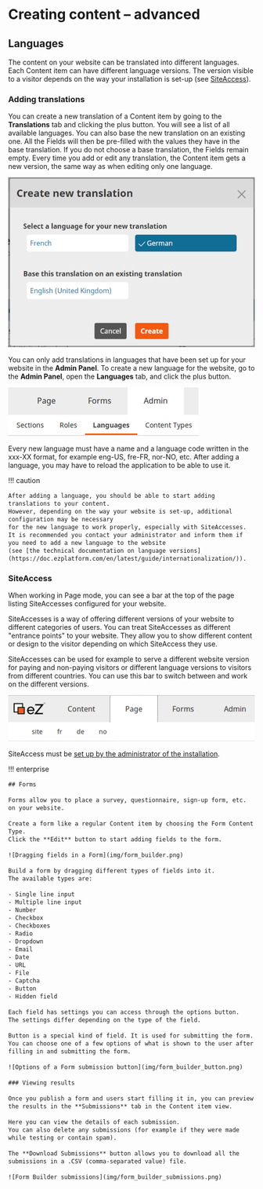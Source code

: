 # Creating content – advanced

## Languages

The content on your website can be translated into different languages. Each Content item can have different language versions.
The version visible to a visitor depends on the way your installation is set-up (see [SiteAccess](#siteaccess)).

### Adding translations

You can create a new translation of a Content item by going to the **Translations** tab and clicking the plus button.
You will see a list of all available languages. You can also base the new translation on an existing one.
All the Fields will then be pre-filled with the values they have in the base translation.
If you do not choose a base translation, the Fields remain empty. Every time you add or edit any translation,
the Content item gets a new version, the same way as when editing only one language.

![Adding a new translation](img/adding_translation.png "Adding a new translation")

You can only add translations in languages that have been set up for your website in the **Admin Panel**.
To create a new language for the website, go to the **Admin Panel**, open the **Languages** tab, and click the plus button.

![Language button in the Admin Panel](img/admin_panel_language.png "Language button in the Admin Panel")

Every new language must have a name and a language code written in the xxx-XX format, for example eng-US, fre-FR, nor-NO, etc.
After adding a language, you may have to reload the application to be able to use it.

!!! caution

    After adding a language, you should be able to start adding translations to your content.
    However, depending on the way your website is set-up, additional configuration may be necessary
    for the new language to work properly, especially with SiteAccesses.
    It is recommended you contact your administrator and inform them if you need to add a new language to the website
    (see [the technical documentation on language versions](https://doc.ezplatform.com/en/latest/guide/internationalization/)).

### SiteAccess

When working in Page mode, you can see a bar at the top of the page listing SiteAccesses configured for your website.

SiteAccesses is a way of offering different versions of your website to different categories of users.
You can treat SiteAccesses as different "entrance points" to your website. They allow you to show different content or design to the visitor depending on which SiteAccess they use.

SiteAccesses can be used for example to serve a different website version for paying and non-paying visitors
or different language versions to visitors from different countries.
You can use this bar to switch between and work on the different versions.

![Top bar with list of siteaccesses](img/siteaccess_bar.png "Top bar with list of SiteAccesses")

SiteAccess must be [set up by the administrator of the installation](https://doc.ezplatform.com/en/latest/guide/siteaccess/).

!!! enterprise

    ## Forms

    Forms allow you to place a survey, questionnaire, sign-up form, etc. on your website.

    Create a form like a regular Content item by choosing the Form Content Type.
    Click the **Edit** button to start adding fields to the form.

    ![Dragging fields in a Form](img/form_builder.png)

    Build a form by dragging different types of fields into it.
    The available types are:

    - Single line input
    - Multiple line input
    - Number
    - Checkbox
    - Checkboxes
    - Radio
    - Dropdown
    - Email
    - Date
    - URL
    - File
    - Captcha
    - Button
    - Hidden field

    Each field has settings you can access through the options button.
    The settings differ depending on the type of the field.

    Button is a special kind of field. It is used for submitting the form.
    You can choose one of a few options of what is shown to the user after filling in and submitting the form.

    ![Options of a Form submission button](img/form_builder_button.png)

    ### Viewing results

    Once you publish a form and users start filling it in, you can preview the results in the **Submissions** tab in the Content item view.

    Here you can view the details of each submission.
    You can also delete any submissions (for example if they were made while testing or contain spam).

    The **Download Submissions** button allows you to download all the submissions in a .CSV (comma-separated value) file.

    ![Form Builder submissions](img/form_builder_submissions.png)
